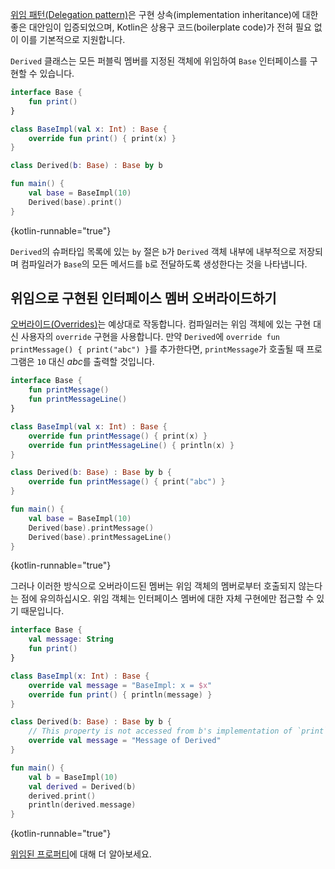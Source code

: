 [//]: # (title: 위임)

[위임 패턴(Delegation pattern)](https://en.wikipedia.org/wiki/Delegation_pattern)은 구현 상속(implementation inheritance)에 대한 좋은 대안임이 입증되었으며, Kotlin은 상용구 코드(boilerplate code)가 전혀 필요 없이 이를 기본적으로 지원합니다.

`Derived` 클래스는 모든 퍼블릭 멤버를 지정된 객체에 위임하여 `Base` 인터페이스를 구현할 수 있습니다.

```kotlin
interface Base {
    fun print()
}

class BaseImpl(val x: Int) : Base {
    override fun print() { print(x) }
}

class Derived(b: Base) : Base by b

fun main() {
    val base = BaseImpl(10)
    Derived(base).print()
}
```
{kotlin-runnable="true"}

`Derived`의 슈퍼타입 목록에 있는 `by` 절은 `b`가 `Derived` 객체 내부에 내부적으로 저장되며 컴파일러가 `Base`의 모든 메서드를 `b`로 전달하도록 생성한다는 것을 나타냅니다.

## 위임으로 구현된 인터페이스 멤버 오버라이드하기

[오버라이드(Overrides)](inheritance.md#overriding-methods)는 예상대로 작동합니다. 컴파일러는 위임 객체에 있는 구현 대신 사용자의 `override` 구현을 사용합니다. 만약 `Derived`에 `override fun printMessage() { print("abc") }`를 추가한다면, `printMessage`가 호출될 때 프로그램은 `10` 대신 *abc*를 출력할 것입니다.

```kotlin
interface Base {
    fun printMessage()
    fun printMessageLine()
}

class BaseImpl(val x: Int) : Base {
    override fun printMessage() { print(x) }
    override fun printMessageLine() { println(x) }
}

class Derived(b: Base) : Base by b {
    override fun printMessage() { print("abc") }
}

fun main() {
    val base = BaseImpl(10)
    Derived(base).printMessage()
    Derived(base).printMessageLine()
}
```
{kotlin-runnable="true"}

그러나 이러한 방식으로 오버라이드된 멤버는 위임 객체의 멤버로부터 호출되지 않는다는 점에 유의하십시오. 위임 객체는 인터페이스 멤버에 대한 자체 구현에만 접근할 수 있기 때문입니다.

```kotlin
interface Base {
    val message: String
    fun print()
}

class BaseImpl(x: Int) : Base {
    override val message = "BaseImpl: x = $x"
    override fun print() { println(message) }
}

class Derived(b: Base) : Base by b {
    // This property is not accessed from b's implementation of `print`
    override val message = "Message of Derived"
}

fun main() {
    val b = BaseImpl(10)
    val derived = Derived(b)
    derived.print()
    println(derived.message)
}
```
{kotlin-runnable="true"}

[위임된 프로퍼티](delegated-properties.md)에 대해 더 알아보세요.